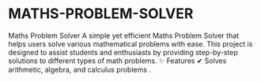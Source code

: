# MATHS-PROBLEM-SOLVER
Maths Problem Solver  A simple yet efficient Maths Problem Solver that helps users solve various mathematical problems with ease. This project is designed to assist students and enthusiasts by providing step-by-step solutions to different types of math problems.  ✨ Features  ✔ Solves arithmetic, algebra, and calculus problems .
